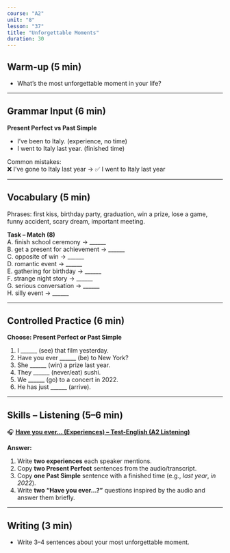 ```yaml
---
course: "A2"
unit: "8"
lesson: "37"
title: "Unforgettable Moments"
duration: 30
---
```


## Warm-up (5 min)
- What’s the most unforgettable moment in your life?  

-------

## Grammar Input (6 min)
**Present Perfect vs Past Simple**  
- I’ve been to Italy. (experience, no time)  
- I went to Italy last year. (finished time)  

Common mistakes:  
❌ I’ve gone to Italy last year → ✅ I went to Italy last year  

-------

## Vocabulary (5 min)
Phrases: first kiss, birthday party, graduation, win a prize, lose a game, funny accident, scary dream, important meeting.  

**Task – Match (8)**  
A. finish school ceremony → ______  
B. get a present for achievement → ______  
C. opposite of win → ______  
D. romantic event → ______  
E. gathering for birthday → ______  
F. strange night story → ______  
G. serious conversation → ______  
H. silly event → ______  

-------

## Controlled Practice (6 min)
**Choose: Present Perfect or Past Simple**  
1. I ______ (see) that film yesterday.  
2. Have you ever ______ (be) to New York?  
3. She ______ (win) a prize last year.  
4. They ______ (never/eat) sushi.  
5. We ______ (go) to a concert in 2022.  
6. He has just ______ (arrive).  

-------

## Skills – Listening (5–6 min)

🎧 **[Have you ever… (Experiences) – Test-English (A2 Listening)](https://test-english.com/listening/a2/have-you-ever-experiences-a2-english-listening-test/)**

**Answer:**
1) Write **two experiences** each speaker mentions.  
2) Copy **two Present Perfect** sentences from the audio/transcript.  
3) Copy **one Past Simple** sentence with a finished time (e.g., *last year*, *in 2022*).  
4) Write **two “Have you ever…?”** questions inspired by the audio and answer them briefly.
 

-------

## Writing (3 min)
- Write 3–4 sentences about your most unforgettable moment.
